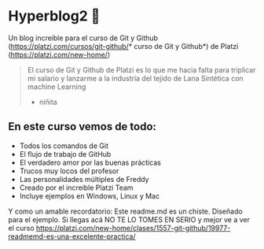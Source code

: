 # Hyperblog2 💚
Un blog increible para el curso de Git y Github (https://platzi.com/cursos/git-github/* curso de Git y Github*) de Platzi  (https://platzi.com/new-home/)
> El curso de Git y Github de Platzi es lo que me hacia falta para triplicar mi salario y lanzarme a la industria del tejido de Lana Sintética con machine Learning
> - niñita 

## En este curso vemos de todo:
* Todos los comandos de Git 
* El flujo de trabajo de GitHub 
* El verdadero amor por las buenas prácticas
* Trucos muy locos del profesor
* Las personalidades múltiples de Freddy
* Creado por el increible Platzi Team
* Incluye ejemplos en Windows, Linux y Mac

Y como un amable recordatorio: Este readme.md es un chiste. Diseñado para el ejemplo. Si llegas acá NO TE LO TOMES EN SERIO y mejor ve a ver el curso https://platzi.com/new-home/clases/1557-git-github/19977-readmemd-es-una-excelente-practica/